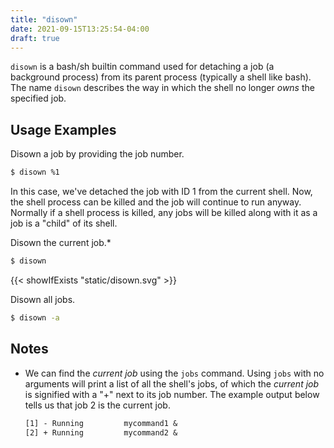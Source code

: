 ```yaml
---
title: "disown"
date: 2021-09-15T13:25:54-04:00
draft: true
---
```


`disown` is a bash/sh builtin command used for detaching a job (a background
process) from its parent process (typically a shell like bash). The name
`disown` describes the way in which the shell no longer _owns_ the specified
job.

## Usage Examples

Disown a job by providing the job number.

```bash
$ disown %1
```

In this case, we've detached the job with ID 1 from the current shell. Now, the
shell process can be killed and the job will continue to run anyway. Normally if
a shell process is killed, any jobs will be killed along with it as a job is a
"child" of its shell.

Disown the current job.\*

```bash
$ disown
```

{{< showIfExists "static/disown.svg" >}}

Disown all jobs.

```bash
$ disown -a
```

## Notes

- We can find the _current job_ using the `jobs` command. Using `jobs` with no
  arguments will print a list of all the shell's jobs, of which the _current
  job_ is signified with a "+" next to its job number. The example output below
  tells us that job 2 is the current job.

  ```txt
  [1] - Running         mycommand1 &
  [2] + Running         mycommand2 &
  ```
